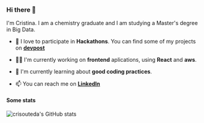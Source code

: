 ### Hi there 👋

I'm Cristina. I am a chemistry graduate and I am studying a Master's degree in Big Data.

- 🏅 I love to participate in **Hackathons**. You can find some of my projects on [**devpost**](https://devpost.com/cristina-outeda-rua)

- 👨‍💻 I'm currently working on **frontend** aplications, using **React** and **aws**.

- 🌱 I'm currently learning about **good coding practices**.

- 📫 You can reach me on [**LinkedIn**](https://www.linkedin.com/in/cristina-outeda-r%C3%BAa-a612656b/)


#### Some stats
![crisouteda's GitHub stats](https://github-readme-stats.vercel.app/api?username=crisouteda&count_private=true&show_icons=true&hide=stars,issues&show_icons=true&theme=tokyonight)
